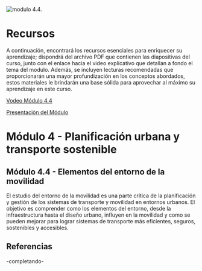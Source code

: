 ![modulo 4.4.](https://github.com/roadmobility/INTRODUCCION_TRANSPORTE_SOSTENIBLE/blob/main/Modulo%204%20-%20Planificaci%C3%B3n%20Urbana%20y%20Transporte%20Sostenible/4.4%20Entorno%20de%20la%20Movilidad/Diapositiva11.PNG "modulo 4.4.")


# Recursos
A continuación, encontrará los recursos esenciales para enriquecer su aprendizaje; dispondrá del archivo PDF que contienen las diapositivas del curso, junto con el enlace hacia el video explicativo que detallan a fondo el tema del modulo. Además, se incluyen lecturas recomendadas que proporcionarán una mayor profundización en los conceptos abordados, estos materiales le brindarán una base sólida para aprovechar al máximo su aprendizaje en este curso.

[Vodeo Módulo 4.4](https://github.com/roadmobility/INTRODUCCION_TRANSPORTE_SOSTENIBLE/blob/main/Modulo%204%20-%20Planificaci%C3%B3n%20Urbana%20y%20Transporte%20Sostenible/4.4%20Entorno%20de%20la%20Movilidad/Diapositiva11.PNG "Vodeo Módulo 4.4")


[Presentación del Módulo](https://github.com/roadmobility/INTRODUCCION_TRANSPORTE_SOSTENIBLE/blob/main/Modulo%204%20-%20Planificaci%C3%B3n%20Urbana%20y%20Transporte%20Sostenible/4.4%20Entorno%20de%20la%20Movilidad/4.4%20Entorno%20de%20la%20movilidad.pdf "Presentación del Módulo")

# **Módulo 4 - Planificación urbana y transporte sostenible**
## Módulo 4.4 - Elementos del entorno de la movilidad
El estudio del entorno de la movilidad es una parte crítica de la planificación y gestión de los sistemas de transporte y movilidad en entornos urbanos. El objetivo es comprender como los elementos del entorno, desde la infraestructura hasta el diseño urbano, influyen en la movilidad y como se pueden mejorar para lograr sistemas de transporte más eficientes, seguros, sostenibles y accesibles.

## Referencias
-completando-
